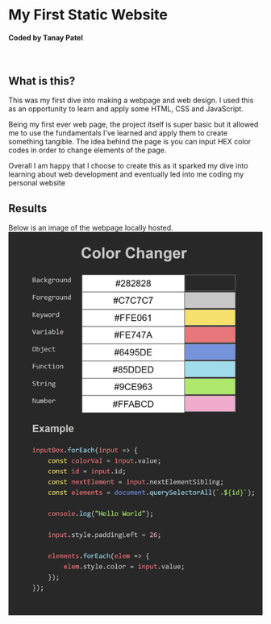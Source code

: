 # My First Static Website
#### Coded by Tanay Patel
<br />
 
## What is this?

This was my first dive into making a webpage and web design. I used this as an opportunity to learn and apply some HTML, CSS and JavaScript.

Being my first ever web page, the project itself is super basic but it allowed me to use the fundamentals I've learned and apply them to create something tangible. The idea behind the page is you can input HEX color codes in order to change elements of the page.

Overall I am happy that I choose to create this as it sparked my dive into learning about web development and eventually led into me coding my personal website
<br />
 
## Results
Below is an image of the webpage locally hosted.
![WebpageDisplay](ReadMeImages/Webpage.jpg)
 
